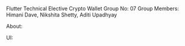 Flutter Technical Elective
Crypto Wallet
Group No: 07
Group Members: Himani Dave, Nikshita Shetty, Aditi Upadhyay


About:
<!-- To be added -->

UI:
<!-- To be added -->
